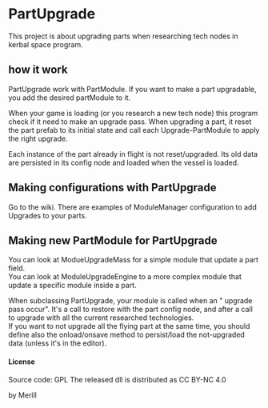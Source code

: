 # PartUpgrade
This project is about upgrading parts when researching tech nodes in kerbal space program.
## how it work
PartUpgrade work with PartModule.
If you want to make a part upgradable, you add the desired partModule to it.

When your game is loading (or you research a new tech node) this program check if it need to make an upgrade pass. When upgrading a part, it reset the part prefab to its initial state and call each Upgrade-PartModule to apply the right upgrade.

Each instance of the part already in flight is not reset/upgraded. Its old data are persisted in its config node and loaded when the vessel is loaded.

## Making configurations with PartUpgrade
Go to the wiki. There are examples of ModuleManager configuration to add Upgrades to your parts.

## Making new PartModule for PartUpgrade
You can look at ModueUpgradeMass for a simple module that update a part field.  
You can look at ModuleUpgradeEngine to a more complex module that update a specific module inside a part.  

When subclassing PartUpgrade, your module is called when an " upgrade pass occur". It's a call to restore with the part config node, and after a call to upgrade with all the current researched technologies.  
If you want to not upgrade all the flying part at the same time, you should define also the onload/onsave method to persist/load the not-upgraded data (unless it's in the editor).
#### License
Source code: GPL
The released dll is distributed as CC BY-NC 4.0


by Merill
